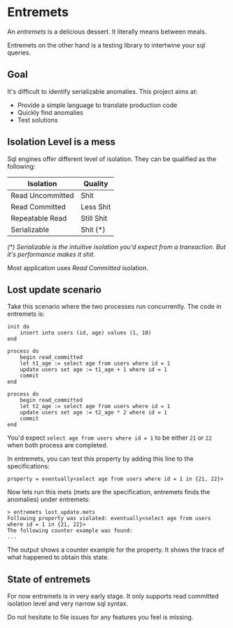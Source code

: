 # Entremets

An *entremets* is a delicious dessert. It literally means between meals.

Entremets on the other hand is a testing library to intertwine your sql queries.

## Goal

It's difficult to identify serializable anomalies.
This project aims at:
- Provide a simple language to translate production code
- Quickly find anomalies
- Test solutions

## Isolation Level is a mess

Sql engines offer different level of isolation.
They can be qualified as the following:

| Isolation        | Quality    |
|------------------|------------|
| Read Uncommitted | Shit       |
| Read Committed   | Less Shit  |
| Repeatable Read  | Still Shit |
| Serializable     | Shit (*)   |

_(*) Serializable is the intuitive isolation you'd expect from a transaction. But it's performance makes it shit._

Most application uses _Read Committed_ isolation.

## Lost update scenario

Take this scenario where the two processes run concurrently.
The code in entremets is:

``` mets
init do
    insert into users (id, age) values (1, 10)
end

process do
    begin read_committed
    let t1_age := select age from users where id = 1
    update users set age := t1_age + 1 where id = 1
    commit
end

process do
    begin read_committed
    let t2_age := select age from users where id = 1
    update users set age := t2_age * 2 where id = 1
    commit
end
```

You'd expect `select age from users where id = 1` to be either `21` or `22` when both process are completed.

In entremets, you can test this property by adding this line to the specifications:

``` mets
property = eventually<select age from users where id = 1 in {21, 22}>
```

Now lets run this mets (mets are the specification, entremets finds the anomalies) under entremets:

```
> entremets lost_update.mets
Following property was violated: eventually<select age from users where id = 1 in {21, 22}>
The following counter example was found:
...
```

The output shows a counter example for the property.
It shows the trace of what happened to obtain this state.

## State of entremets

For now entremets is in very early stage.
It only supports read committed isolation level and very narrow sql syntax.

Do not hesitate to file issues for any features you feel is missing.